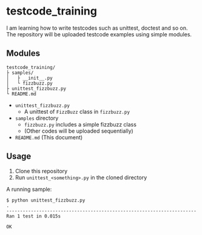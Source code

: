 # testcode_training

I am learning how to write testcodes such as unittest, doctest and so on. The repository will be uploaded testcode examples using simple modules.

## Modules

```
testcode_training/
├ samples/
│   ├ __init__.py
│   └ fizzbuzz.py
├ unittest_fizzbuzz.py
└ README.md
```

- `unittest_fizzbuzz.py`
    - A unittest of `FizzBuzz` class in `fizzbuzz.py`
- `samples` directory
    - `fizzbuzz.py` includes a simple fizzbuzz class
    - (Other codes will be uploaded sequentially)
- `README.md` (This document)

## Usage

1. Clone this repository
2. Run `unittest_<something>.py` in the cloned directory

A running sample:

```
$ python unittest_fizzbuzz.py
.
----------------------------------------------------------------------
Ran 1 test in 0.015s

OK
```